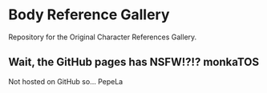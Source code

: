 # Body Reference Gallery

Repository for the Original Character References Gallery.

## Wait, the GitHub pages has NSFW!?!? monkaTOS

Not hosted on GitHub so... PepeLa
